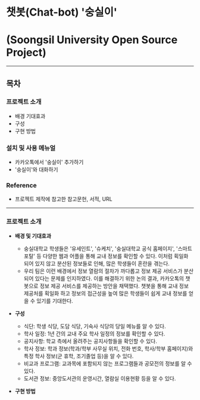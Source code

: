 # 챗봇(Chat-bot) '숭실이'
# (Soongsil University Open Source Project)
---------------------------------------------------------------------------------------------------------
## 목차

### 프로젝트 소개
- 배경 기대효과
- 구성
- 구현 방법

### 설치 및 사용 메뉴얼
- 카카오톡에서 '숭실이' 추가하기
- '숭실이'와 대화하기

### Reference
- 프로젝트 제작에 참고한 참고문헌, 서적, URL
---------------------------------------------------------------------------------------------------------

### 프로젝트 소개
- **배경 및 기대효과**
    - 숭실대학교 학생들은 '유세인트', '슈케치', '숭실대학교 공식 홈페이지', '스마트포탈' 등 다양한 웹과 어플을 통해 교내 정보를 확인할 수 있다. 이처럼 획일화 되어 있지 않고 분산된 정보들로 인해, 많은 학생들이 혼란을 겪는다.
    - 우리 팀은 이런 배경에서 정보 열람의 절차가 까다롭고 정보 제공 서비스가 분산되어 있다는 문제를 인지하였다. 이를 해결하기 위한 논의 결과, 카카오톡의 챗봇으로 정보 제공 서비스를 제공하는 방안을 채택했다. 챗봇을 통해 교내 정보 제공처를 획일화 하고 정보의 접근성을 높여 많은 학생들이 쉽게 교내 정보를 얻을 수 있기를 기대한다.

- **구성**
    - 식단: 학생 식당, 도담 식당, 기숙사 식당의 당일 메뉴를 알 수 있다.
    - 학사 일정: 1년 간의 교내 주요 학사 일정의 정보를 확인할 수 있다.
    - 공지사항: 학교 측에서 올려주는 공지사항들을 확인할 수 있다.
    - 학사 정보: 학과 정보(학과/학부 사무실 위치, 전화 번호, 학사/학부 홈페이지)와 특정 학사 정보(군 휴학, 조기졸업 등)을 알 수 있다.
    - 비교과 프로그램: 교과목에 포함되지 않는 프로그램들과 공모전의 정보를 알 수 있다.
    - 도서관 정보: 중앙도서관의 운영시간, 열람실 이용현황 등을 알 수 있다.

- **구현 방법**
